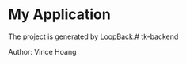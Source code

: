 # My Application

The project is generated by [LoopBack](http://loopback.io).# tk-backend

Author: Vince Hoang 
